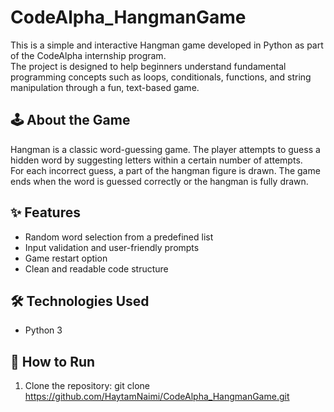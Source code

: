 ﻿# CodeAlpha_HangmanGame
This is a simple and interactive Hangman game developed in Python as part of the CodeAlpha internship program.  
The project is designed to help beginners understand fundamental programming concepts such as loops, conditionals, functions, and string manipulation through a fun, text-based game.

## 🕹️ About the Game

Hangman is a classic word-guessing game. The player attempts to guess a hidden word by suggesting letters within a certain number of attempts.  
For each incorrect guess, a part of the hangman figure is drawn. The game ends when the word is guessed correctly or the hangman is fully drawn.

## ✨ Features

- Random word selection from a predefined list
- Input validation and user-friendly prompts
- Game restart option
- Clean and readable code structure

## 🛠️ Technologies Used

- Python 3

## 🚀 How to Run

1. Clone the repository:
   git clone https://github.com/HaytamNaimi/CodeAlpha_HangmanGame.git


